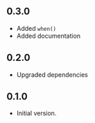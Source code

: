 ## 0.3.0

- Added `when()`
- Added documentation

## 0.2.0

- Upgraded dependencies

## 0.1.0

- Initial version.
